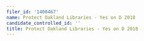 ```yaml
---
filer_id: '1400467'
name: Protect Oakland Libraries - Yes on D 2018
candidate_controlled_id: ''
title: Protect Oakland Libraries - Yes on D 2018
---
```

